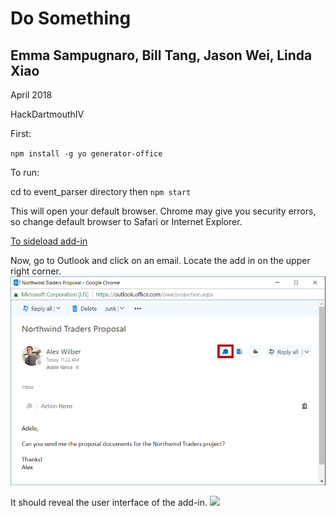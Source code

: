 # Do Something

## Emma Sampugnaro, Bill Tang, Jason Wei, Linda Xiao

April 2018

HackDartmouthIV

First:

`npm install -g yo generator-office`

To run:

cd to event_parser directory
then 
`npm start`

This will open your default browser. Chrome may give you security errors, so change default browser to Safari or Internet Explorer. 

[To sideload add-in](https://docs.microsoft.com/en-us/outlook/add-ins/sideload-outlook-add-ins-for-testing)

Now, go to Outlook and click on an email. Locate the add in on the upper right corner.
![](Add-in.png)

It should reveal the user interface of the add-in. 
![](sample.png)




